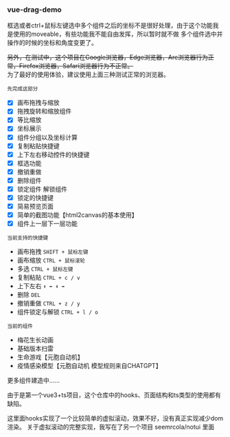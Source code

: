 ### vue-drag-demo   
框选或者ctrl+鼠标左键选中多个组件之后的坐标不是很好处理，由于这个功能我是使用的moveable，有些功能我不能自由发挥，所以暂时就不做
多个组件选中并操作的时候的坐标和角度变更了。  

~~另外，在测试中，这个项目在Google浏览器，Edge浏览器，Arc浏览器行为正常，Firefox浏览器，Safari浏览器行为不正常。~~  
为了最好的使用体验，建议使用上面三种测试正常的浏览器。

`先完成这部分`
- [x] 画布拖拽与缩放
- [x] 拖拽旋转和缩放组件
- [x] 等比缩放
- [x] 坐标展示  
- [x] 组件分组以及坐标计算
- [x] 复制粘贴快捷键
- [x] 上下左右移动控件的快捷键
- [x] 框选功能
- [x] 撤销重做
- [x] 删除组件  
- [x] 锁定组件 解锁组件
- [x] 锁定的快捷键
- [x] 简易预览页面 
- [x] 简单的截图功能【html2canvas的基本使用】
- [x] 组件上一层下一层功能

`当前支持的快捷键`
- 画布拖拽 `SHIFT + 鼠标左键`   
- 画布缩放 `CTRL + 鼠标滚轮`
- 多选    `CTRL + 鼠标左键`
- 复制粘贴 `CTRL + c / v`
- 上下左右 `⬆️ ⬅️ ⬇️ ➡️`  
- 删除    `DEL`  
- 撤销重做 `CTRL + z / y`
- 组件锁定与解锁 `CTRL + l / o`

`当前的组件`
- 梅花生长动画
- 基础版本扫雷
- 生命游戏【元胞自动机】
- 疫情感染模型【元胞自动机 模型规则来自CHATGPT】  
  
更多组件建造中......


由于是第一个vue3+ts项目，这个仓库中的hooks、页面结构和ts类型的使用都有缺陷。    

这里面hooks实现了一个比较简单的虚拟滚动，效果不好，没有真正实现减少dom渲染。 
关于虚拟滚动的完整实现，我写在了另一个项目 seemrcola/notui 里面


